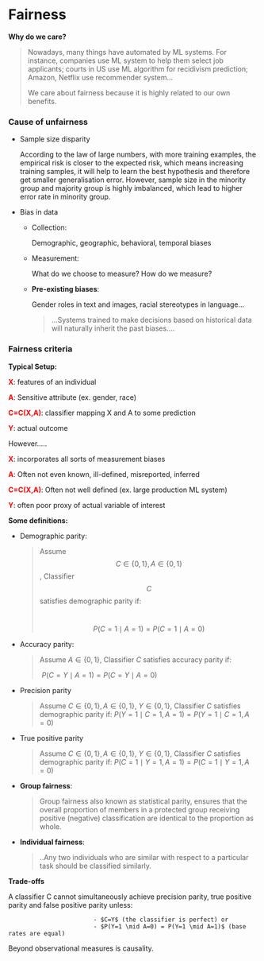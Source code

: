# Fairness

**Why do we care?**

> Nowadays, many things have automated by ML systems. For instance, companies use ML system to help them select job applicants; courts in US use ML algorithm for recidivism prediction; Amazon, Netflix use recommender system...
>
> We care about fairness because it is highly related to our own benefits.





### Cause of unfairness

- Sample size disparity

  According to the law of large numbers, with more training examples, the empirical risk is closer to the expected risk, which means increasing training samples, it will help to learn the best hypothesis and therefore get smaller generalisation error. However, sample size in the minority group and majority group is highly imbalanced, which lead to higher error rate in minority group.

- Bias in data

  - Collection:

    Demographic, geographic, behavioral, temporal biases

  - Measurement:

    What do we choose to measure? How do we measure?

  - **Pre-existing biases**:

    Gender roles in text and images, racial stereotypes in language...

    > ...Systems trained to make decisions based on historical data will naturally inherit the past biases....



### Fairness criteria

**Typical Setup:**

<span style="color:red">**X**</span>: features of an individual

<span style="color:red">**A**</span>: Sensitive attribute (ex. gender, race)

<span style="color:red">**C=C(X,A)**</span>: classifier mapping X and A to some prediction

<span style="color:red">**Y**</span>: actual outcome



However.....

<span style="color:red">**X**</span>: incorporates all sorts of measurement biases

<span style="color:red">**A**</span>: Often not even known, ill-defined, misreported, inferred

<span style="color:red">**C=C(X,A)**</span>: Often not well defined (ex. large production ML system)

<span style="color:red">**Y**</span>: often poor proxy of actual variable of interest



**Some definitions:**

- Demographic parity:

  > Assume $$C \in \{0,1\}, A\in\{0,1\}$$, Classifier $$C$$ satisfies demographic parity if:
  >
  > ​										$$P(C=1\mid A=1) = P(C=1\mid A=0)$$

- Accuracy parity:

  > Assume $A\in \{0,1\}$, Classifier $C$ satisfies accuracy parity if:
  >
  > ​										$P(C=Y\mid A=1)=P(C=Y\mid A=0)$

- Precision parity

  > Assume $C \in \{0,1\}, A\in\{0,1\}$, $Y \in \{0,1\}$, Classifier $C$ satisfies demographic parity if: 										$P(Y=1\mid C=1, A=1) = P(Y=1\mid C=1,A=0)$

- True positive parity

  > Assume $C \in \{0,1\}, A\in\{0,1\}$, $Y \in \{0,1\}$, Classifier $C$ satisfies demographic parity if: 										$P(C=1\mid Y=1, A=1) = P(C=1\mid Y=1,A=0)$

- **Group fairness**:

  > Group fairness also known as statistical parity, ensures that the overall proportion of members in a protected group receiving positive (negative) classification are identical to the proportion as whole.

- **Individual fairness**:

  > ..Any two individuals who are similar with respect to a particular task should be classified similarly.



**Trade-offs**

A classifier C cannot simultaneously achieve precision parity, true positive parity and false positive parity unless:

							- $C=Y$ (the classifier is perfect) or
							- $P(Y=1 \mid A=0) = P(Y=1 \mid A=1)$ (base rates are equal)



Beyond observational measures is causality.
